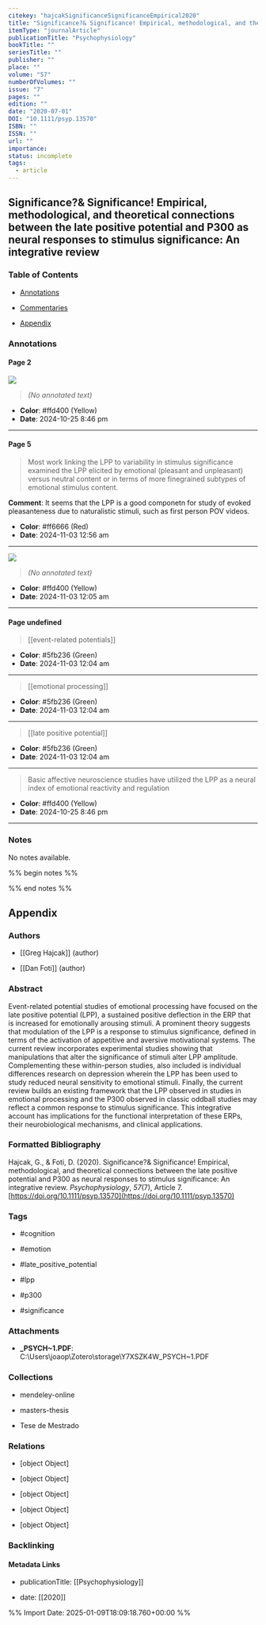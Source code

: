 ```yaml
---
citekey: "hajcakSignificanceSignificanceEmpirical2020"
title: "Significance?& Significance! Empirical, methodological, and theoretical connections between the late positive potential and P300 as neural responses to stimulus significance: An integrative review"
itemType: "journalArticle"
publicationTitle: "Psychophysiology"
bookTitle: ""
seriesTitle: ""
publisher: ""
place: ""
volume: "57"
numberOfVolumes: ""
issue: "7"
pages: ""
edition: ""
date: "2020-07-01"
DOI: "10.1111/psyp.13570"
ISBN: ""
ISSN: ""
url: ""
importance: 
status: incomplete
tags:
  - article
---
```


## Significance?& Significance! Empirical, methodological, and theoretical connections between the late positive potential and P300 as neural responses to stimulus significance: An integrative review

### Table of Contents

- [Annotations](#annotations)

+ [Commentaries](#commentaries)

- [Appendix](#appendix)

### Annotations




#### Page 2




![](<0 - Supplementary/images/hajcakSignificanceSignificanceEmpirical2020.md/image-2-x25-y499.png>)



> *(No annotated text)*




- **Color**: #ffd400 (Yellow)
- **Date**: 2024-10-25 8:46 pm

---



#### Page 5







> Most work linking the LPP to variability in stimulus significance examined the LPP elicited by emotional (pleasant and unpleasant) versus neutral content or in terms of more finegrained subtypes of emotional stimulus content.




**Comment**: It seems that the LPP is a good componetn for study of evoked pleasanteness due to naturalistic stimuli, such as first person POV videos.


- **Color**: #ff6666 (Red)
- **Date**: 2024-11-03 12:56 am

---




![](<0 - Supplementary/images/hajcakSignificanceSignificanceEmpirical2020.md/image-5-x25-y41.png>)



> *(No annotated text)*




- **Color**: #ffd400 (Yellow)
- **Date**: 2024-11-03 12:05 am

---



#### Page undefined








> [[event-related potentials]]





- **Color**: #5fb236 (Green)
- **Date**: 2024-11-03 12:04 am

---








> [[emotional processing]]





- **Color**: #5fb236 (Green)
- **Date**: 2024-11-03 12:04 am

---








> [[late positive potential]]





- **Color**: #5fb236 (Green)
- **Date**: 2024-11-03 12:04 am

---







> Basic affective neuroscience studies have utilized the LPP as a neural index of emotional reactivity and regulation





- **Color**: #ffd400 (Yellow)
- **Date**: 2024-10-25 8:46 pm

---





### Notes


No notes available.


%% begin notes %%

<!-- Write your personal notes here -->

%% end notes %%

## Appendix

### Authors


- [[Greg Hajcak]] (author)

- [[Dan Foti]] (author)



### Abstract

Event-related potential studies of emotional processing have focused on the late positive potential (LPP), a sustained positive deflection in the ERP that is increased for emotionally arousing stimuli. A prominent theory suggests that modulation of the LPP is a response to stimulus significance, defined in terms of the activation of appetitive and aversive motivational systems. The current review incorporates experimental studies showing that manipulations that alter the significance of stimuli alter LPP amplitude. Complementing these within-person studies, also included is individual differences research on depression wherein the LPP has been used to study reduced neural sensitivity to emotional stimuli. Finally, the current review builds an existing framework that the LPP observed in studies in emotional processing and the P300 observed in classic oddball studies may reflect a common response to stimulus significance. This integrative account has implications for the functional interpretation of these ERPs, their neurobiological mechanisms, and clinical applications.


### Formatted Bibliography

Hajcak, G., & Foti, D. (2020). Significance?& Significance! Empirical, methodological, and theoretical connections between the late positive potential and P300 as neural responses to stimulus significance: An integrative review. _Psychophysiology_, _57_(7), Article 7. [https://doi.org/10.1111/psyp.13570](https://doi.org/10.1111/psyp.13570)


### Tags


- #cognition

- #emotion

- #late_positive_potential

- #lpp

- #p300

- #significance




### Attachments


- **_PSYCH~1.PDF**: C:\Users\joaop\Zotero\storage\Y7XSZK4W\_PSYCH~1.PDF




### Collections


- mendeley-online

- masters-thesis

- Tese de Mestrado




### Relations


- [object Object]

- [object Object]

- [object Object]

- [object Object]

- [object Object]



### Backlinking


#### Metadata Links


- publicationTitle: [[Psychophysiology]]




- date: [[2020]]






%% Import Date: 2025-01-09T18:09:18.760+00:00 %%
